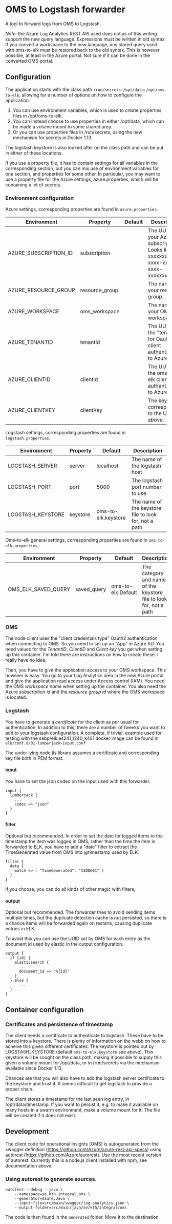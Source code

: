 # OMS to Logstash forwarder

A tool to forward logs from OMS to Logstash.

*Note:* the Azure Log Analytics REST API used does not as of this writing support the new query language.
Expressions must be written in old syntax. If you convert a workspace to the new language, any stored 
query used with oms-to-elk must be restored back to the old syntax. This is however possible, at least 
in the Azure portal. Not sure if it can be done in the converted OMS portal.

## Configuration

The application starts with the class path `/run/secrets:/opt/data:/opt/oms-to-elk`, allowing
for a number of options on how to configure the application.

1. You can use environment variables, which is used to create properties files in /opt/oms-to-elk.
1. You can instead choose to use properties in either /opt/data, which can be made a volume
   mount to some shared area.
1. Or you can use properties files in /run/secrets, using the new mechanism for secrets in Docker
   1.13.

The logstash keystore is also looked after on the class path and can be put in either of these
locations.

If you use a property file, it has to contain settings for all variables in the corresponding
section, but you can mix use of environment variables for one section, and properties for some
other. In particular, you may want to use a property file for the Azure settings,
azure.properties, which will be containing a lot of secrets.


### Environment configuration

Azure settings, corresponding properties are found in `azure.properties`.

| Environment | Property | Default | Description |
|-------------|----------|---------|-------------|
| AZURE_SUBSCRIPTION_ID | subscription | | The UUID of your Azure subscription. Looks like xxxxxxxx-xxxx-xxxx-xxxx-xxxxxxxxxxxx |
| AZURE_RESOURCE_GROUP | resource_group | | The name of your resource group. |
| AZURE_WORKSPACE | oms_workspace | | The name of your OMS workspace. |
| AZURE_TENANTID | tenantId | | The UUID of the "tenant" for Oauth client authentication to Azure. |
| AZURE_CLIENTID | clientId | | The UUID of the oms-to-elk client to authenticate to Azure with. |
| AZURE_CLIENTKEY | clientKey | | The key corresponding to the UUID above. |

Logstash settings, corresponding properties are found in `logstash.properties`.

| Environment | Property | Default | Description |
|-------------|----------|---------|-------------|
| LOGSTASH_SERVER | server | localhost | The name of the logstash host |
| LOGSTASH_PORT | port | 5000 | The logstash port number to use |
| LOGSTASH_KEYSTORE | keystore | oms-to-elk.keystore | The name of the keystore file to look for, not a path

Oms-to-elk general settings, corresponding properties are found in `oms-to-elk.properties`.

| Environment | Property | Default | Description |
|-------------|----------|---------|-------------|
| OMS_ELK_SAVED_QUERY | saved_query | oms-to-elk:Default | The category and name of the keystore file to look for, not a path |


### OMS

The node client uses the "client credentials type" Oauth2 authentication when 
connecting to OMS. So you need to set up an "App" in Azure AD. You need values
for the _TenantID_, _ClientID_ and _Client key_ you get when setting 
up this container. I'm told there are instructions on how to create these.
I really have no idea. 

Then, you have to give the application access to your OMS workspace. This however
is easy. You go to your Log Analytics area in the new Azure portal and give the
application read access under Access control (IAM). You need the OMS 
_workspace name_ when setting up the container.
You also need the Azure _subscription id_ and the _resource group id_ where
the OMS workspace is located.

### Logstash

You have to generate a _certificate_ for the client as per usual for authentication.
In addition to this, there are a number of tweeks you want to add to your logstash
configuration. A complete, if trivial, example used for testing with the 
sebp/elk:es241_l240_k461 docker image can be found in
`elk/conf.d/01-lumberjack-input.conf`

The under lying node tls library assumes a certificate and corresponding key file
both in PEM format.

#### input

You have to set the json codec on the input used with this forwarder.

```
input {
  lumberjack {
    ...
    codec => "json"
  }
}
```

#### filter

Optional but recommended.
In order to set the date for logged items to the timestamp the item was logged in OMS, 
rather than the time the item is forwarded to ELK, you have to add a "date" filter to
extract the TimeGenerated value from OMS into @timestamp used by ELK.

```
filter {
  date {
    match => [ "TimeGenerated", "ISO8601" ]
  }
}
```

If you choose, you can do all kinds of other magic with filters,  

#### output

Optional but recommended. The forwarder tries to avoid sending items multiple times,
but the duplicate detection cache is not persisted, so there is a chance items will
be forwarded again on restarts, causing duplicate entries in ELK.

To avoid this you can use the UUID set by OMS for each entry as the document id used 
by elastic in the output configuration.

```
output {
  if [id] {
    elasticsearch {
      ...
      document_id => "%{id}"
    }
  } else {
      ...
  }
}
```

## Container configuration

### Certificates and persistence of timestamp

The client needs a certificate to authenticate to logstash. These have to
be stored into a keystore. There is plenty of information on the webb on
how to acheive this given different certificates. The keystore is pointed
out by LOGSTASH_KEYSTORE (default `oms-to-elk.keystore` see above). This
keystore will be sought on the class path, making it possible to supply
this given a volume mount for /opt/data, or in /run/secrets via the 
mechanism available since Docker 1.13.

Chances are that you will also have to add the logstash server certificate
to the keystore and trust it. It seems difficult to get logstash to provide
a proper chain.

The client stores a timestamp for the last seen log entry, in /opt/data/timestamp.
If you want to persist it, e.g. to make it available on many hosts in a
swarm environment, make a volume mount for it. The file will be created
if it does not exist.

## Development

The client code for operational insights (OMS) is autogenerated from the
swagger definition (https://github.com/Azure/azure-rest-api-specs) 
using autorest (https://github.com/Azure/autorest). Use the most recent
version of autorest. Currently this is a node.js client installed with npm,
see documentation above.

### Using autorest to generate sources.

```
autorest --debug --java \
    --namespace=se.kth.integral.oms \
    --generator=Azure.Java \
    --input-file=src/main/swagger/log-analytics.json \
    --output-folder=src/main/java/se/kth/integral/oms
```

The code is then found in the `Generated` folder. Move it to the destination.